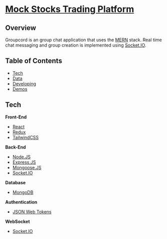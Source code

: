 # [Mock Stocks Trading Platform](https://groupcord.herokuapp.com/)

## Overview

Groupcord is an group chat application that uses the [MERN](https://www.mongodb.com/mern-stack) stack. Real time chat messaging and group creation is implemented using [Socket.IO](https://socket.io/).

## Table of Contents

- [Tech](#tech)<br/>
- [Data](#data)<br/>
- [Developing](#developing)<br/>
- [Demos](#demo-gifs)<br/>

## Tech

**Front-End**

- [React](https://reactjs.org/)
- [Redux](https://redux.js.org/)
- [TailwindCSS](https://tailwindcss.com/)

**Back-End**

- [Node.JS](https://nodejs.org/en/)
- [Express.JS](https://expressjs.com/)
- [Mongoose.JS](https://mongoosejs.com/)
- [Socket.IO](https://socket.io/)

**Database**

- [MongoDB](https://www.mongodb.com/)

**Authentication**

- [JSON Web Tokens](https://jwt.io/)

**WebSocket**

- [Socket.IO](https://socket.io/)
